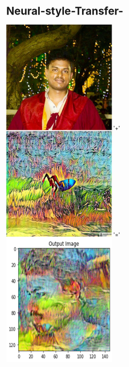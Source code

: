 # Neural-style-Transfer-



<img src="./assets/a.png" width="280" height="280"/> '+' <img src="./assets/b.png" width="280" height="280"/> '=' <img src="./assets/c.png" width="280" height="330"/>





